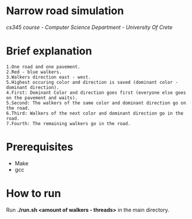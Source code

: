 # Narrow road simulation
*cs345 course - Computer Science Department - University Of Crete*

# Brief explanation
    1.One road and one pavement.
    2.Red - blue walkers.
    3.Walkers direction east - west.
    5.Highest occuring color and direction is saved (dominant color - dominant direction).
    4.First: Dominant Color and direction goes first (everyone else goes on the pavement and waits).
    5.Second: The walkers of the same color and dominant direction go on the road.
    6.Third: Walkers of the next color and dominant direction go in the road.
    7.Fourth: The remaining walkers go in the road.

# Prerequisites
- Make
- gcc

# How to run
Run **./run.sh <amount of walkers - threads>** in the main directory.
